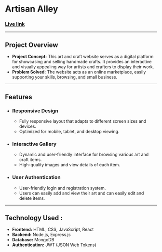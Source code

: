 # Artisan Alley

### [Live link](https://assignment-10-ea7c5.web.app) 

---

<h2>Project Overview</h2>
<ul>
  <li>
    <strong>Project Concept:</strong> This art and craft website serves as a digital platform for showcasing and selling handmade crafts. It provides an interactive and visually appealing way for artists and crafters to display their work.
  </li>
  <li>
    <strong>Problem Solved:</strong> The website acts as an online marketplace, easily supporting your skills, browsing, and small business.
  </li>
</ul>

---

<h2>Features</h2>
<ul>
  <li>
    <h3>Responsive Design</h3>
    <ul>
      <li>Fully responsive layout that adapts to different screen sizes and devices.</li>
      <li>Optimized for mobile, tablet, and desktop viewing.</li>
    </ul>
  </li>
  <li>
    <h3>Interactive Gallery</h3>
    <ul>
      <li>Dynamic and user-friendly interface for browsing various art and craft items.</li>
      <li>High-quality images and view details of each item.</li>
    </ul>
  </li>
  <li>
    <h3>User Authentication</h3>
    <ul>
      <li>User-friendly login and registration system.</li>
      <li>Users can easily add and view their art and can easily edit and delete items.</li>
    </ul>
  </li>
</ul>

---

<h2>Technology Used : </h2>
<ul>
  <li><strong>Frontend:</strong> HTML, CSS, JavaScript, React</li>
  <li><strong>Backend:</strong> Node.js, Express.js</li>
  <li><strong>Database:</strong> MongoDB</li>
  <li><strong>Authentication:</strong> JWT (JSON Web Tokens)</li>
</ul>
